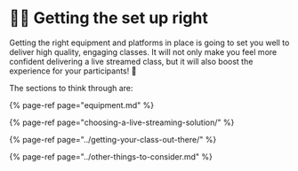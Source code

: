 # 🧘‍♀️ Getting the set up right

Getting the right equipment and platforms in place is going to set you well to deliver high quality, engaging classes. It will not only make you feel more confident delivering a live streamed class, but it will also boost the experience for your participants! 🤩

The sections to think through are:

{% page-ref page="equipment.md" %}

{% page-ref page="choosing-a-live-streaming-solution/" %}

{% page-ref page="../getting-your-class-out-there/" %}

{% page-ref page="../other-things-to-consider.md" %}

